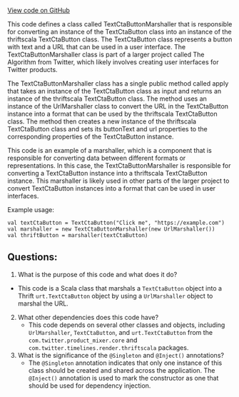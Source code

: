 [View code on GitHub](https://github.com/misbahsy/the-algorithm/product-mixer/core/src/main/scala/com/twitter/product_mixer/core/functional_component/marshaller/response/urt/button/TextCtaButtonMarshaller.scala)

This code defines a class called TextCtaButtonMarshaller that is responsible for converting an instance of the TextCtaButton class into an instance of the thriftscala TextCtaButton class. The TextCtaButton class represents a button with text and a URL that can be used in a user interface. The TextCtaButtonMarshaller class is part of a larger project called The Algorithm from Twitter, which likely involves creating user interfaces for Twitter products.

The TextCtaButtonMarshaller class has a single public method called apply that takes an instance of the TextCtaButton class as input and returns an instance of the thriftscala TextCtaButton class. The method uses an instance of the UrlMarshaller class to convert the URL in the TextCtaButton instance into a format that can be used by the thriftscala TextCtaButton class. The method then creates a new instance of the thriftscala TextCtaButton class and sets its buttonText and url properties to the corresponding properties of the TextCtaButton instance.

This code is an example of a marshaller, which is a component that is responsible for converting data between different formats or representations. In this case, the TextCtaButtonMarshaller is responsible for converting a TextCtaButton instance into a thriftscala TextCtaButton instance. This marshaller is likely used in other parts of the larger project to convert TextCtaButton instances into a format that can be used in user interfaces. 

Example usage:

```
val textCtaButton = TextCtaButton("Click me", "https://example.com")
val marshaller = new TextCtaButtonMarshaller(new UrlMarshaller())
val thriftButton = marshaller(textCtaButton)
```
## Questions: 
 1. What is the purpose of this code and what does it do?
   - This code is a Scala class that marshals a `TextCtaButton` object into a Thrift `urt.TextCtaButton` object by using a `UrlMarshaller` object to marshal the URL.
2. What other dependencies does this code have?
   - This code depends on several other classes and objects, including `UrlMarshaller`, `TextCtaButton`, and `urt.TextCtaButton` from the `com.twitter.product_mixer.core` and `com.twitter.timelines.render.thriftscala` packages.
3. What is the significance of the `@Singleton` and `@Inject()` annotations?
   - The `@Singleton` annotation indicates that only one instance of this class should be created and shared across the application. The `@Inject()` annotation is used to mark the constructor as one that should be used for dependency injection.